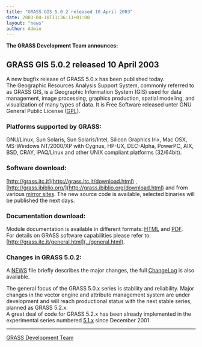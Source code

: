 ```yaml
---
title: "GRASS GIS 5.0.2 released 10 April 2003"
date: 2003-04-10T11:36:11+01:00
layout: "news"
author: Admin
---
```



**The GRASS Development Team announces:**

GRASS GIS 5.0.2 released 10 April 2003
--------------------------------------

A new bugfix release of GRASS 5.0.x has been published today.\
The Geographic Resources Analysis Support System, commonly referred to
as GRASS GIS, is a Geographic Information System (GIS) used for data
management, image processing, graphics production, spatial modeling, and
visualization of many types of data. It is Free Software released unter
GNU General Public License
([GPL](http://www.gnu.org/copyleft/gpl.html)).

### Platforms supported by GRASS:

GNU/Linux, Sun Solaris, Sun Solaris/Intel, Silicon Graphics Irix, Mac
OSX, MS-Windows NT/2000/XP with Cygnus, HP-UX, DEC-Alpha, PowerPC, AIX,
BSD, CRAY, iPAQ/Linux and other UNIX compliant platforms (32/64bit).

### Software download:

[http://grass.itc.it](http://grass.itc.it/download.html) ,
[http://grass.ibiblio.org/](http://grass.ibiblio.org/download.html) and
from various [mirror sites](../grass.mirrors.html). The new source code
is available, selected binaries will be published the next days.

### Documentation download:

Module documentation is available in different formats:
[HTML](../gdp/html_grass5/index.html) and [PDF](../grass5/manuals/).\
For details on GRASS software capabilities please refer to:
[http://grass.itc.it/general.html](../general.html).

### Changes in GRASS 5.0.2:

A [NEWS](../grass5/source/NEWS.html) file briefly describes the major
changes, the full [ChangeLog](../grass5/source/ChangeLog) is also
available.

The general focus of the GRASS 5.0.x series is stability and
reliability. Major changes in the vector engine and attribute management
system are under development and will reach productional status with the
next stable series, planned as GRASS 5.2.x.\
A great deal of code for GRASS 5.2.x has been already implemented in the
experimental series numbered [5.1.x](../grass51/index.html) since
December 2001.

------------------------------------------------------------------------

[GRASS Development Team](http://grass.itc.it)

